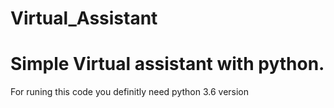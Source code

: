 # Virtual_Assistant

# Simple Virtual assistant with python.

For runing this code you definitly need python 3.6 version
